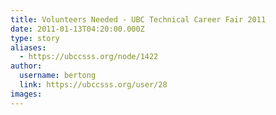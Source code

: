 ```yaml
---
title: Volunteers Needed - UBC Technical Career Fair 2011 
date: 2011-01-13T04:20:00.000Z
type: story
aliases:
  - https://ubccsss.org/node/1422
author:
  username: bertong
  link: https://ubccsss.org/user/28
images:
---
```


